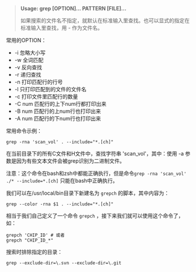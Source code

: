> **Usage:  grep  [OPTION]...  PATTERN  [FILE]...**
>
> 如果搜索的文件名不指定，就默认在标准输入里查找。也可以显式的指定在标准输入里查找，用 - 作为文件名。

常用的OPTION：

- -i 忽略大小写
- -w 全词匹配
- -v 反向查找
- -r 递归查找
- -n 打印匹配行的行号
- -l 只打印匹配到的文件的文件名
- -c 打印文件里匹配行的数量
- -C num 匹配行的上下num行都打印出来
- -B num 匹配行的上num行也打印出来
- -A num 匹配行的下num行也打印出来



常用命令示例：

```shell
grep -rna 'scan_vol' . --include="*.[ch]"
```

在当前目录下的所有C文件和H文件中，查找字符串 'scan_vol'，其中：使用 -a 参数是因为有些文本文件会被grep识别为二进制文件。

注意：这个命令在bash和zsh中都能正确执行，但是命令`grep -rna 'scan_vol' ./* --include=*.[ch]` 只能在bash中正确执行。

我们可以在/usr/local/bin目录下新建名为 `grepch` 的脚本，其中内容为：

```shell
grep --color -rna $1 . --include="*.[ch]"
```

相当于我们自己定义了一个命令 `grepch` ，接下来我们就可以使用这个命令了，如：

```shell
grepch 'CHIP_ID' # 或者
grepch "CHIP_ID_*"
```



搜索时排除指定的目录：

```shell
grep --exclude-dir=\.svn --exclude-dir=\.git
```



